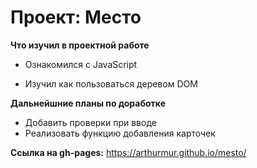 # Проект: Место

**Что изучил в проектной работе**

* Ознакомился с JavaScript

* Изучил как пользоваться деревом DOM


**Дальнейшние планы по доработке**
* Добавить проверки при вводе 
* Реализовать функцию добавления карточек

**Ссылка на gh-pages:**
https://arthurmur.github.io/mesto/
